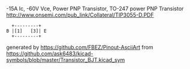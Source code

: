 -15A Ic, -60V Vce, Power PNP Transistor, TO-247
power PNP Transistor
http://www.onsemi.com/pub_link/Collateral/TIP3055-D.PDF


	  +---------+
	B |[1]   [3]| E
	  +---------+


generated by https://github.com/FBEZ/Pinout-AsciiArt from https://github.com/ask6483/kicad-symbols/blob/master/Transistor_BJT.kicad_sym